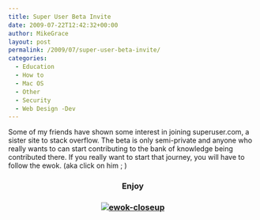 ```yaml
---
title: Super User Beta Invite
date: 2009-07-22T12:42:32+00:00
author: MikeGrace
layout: post
permalink: /2009/07/super-user-beta-invite/
categories:
  - Education
  - How to
  - Mac OS
  - Other
  - Security
  - Web Design -Dev
---
```

Some of my friends have shown some interest in joining superuser.com, a sister site to stack overflow. The beta is only semi-private and anyone who really wants to can start contributing to the bank of knowledge being contributed there. If you really want to start that journey, you will have to follow the ewok. (aka click on him ; )

<h3 style="text-align: center;">
  Enjoy
</h3>

<h3 style="text-align: center;">
  <a href="http://blog.stackoverflow.com/2009/07/super-user-semi-private-beta-begins/"><img class="size-full wp-image-473" title="Super User Invite" src="/assets/2009/07/ewok-closeup.jpg" alt="ewok-closeup" width="409" height="376" srcset="/assets/2009/07/ewok-closeup.jpg 409w, /assets/2009/07/ewok-closeup-300x275.jpg 300w" sizes="(max-width: 409px) 100vw, 409px" /></a>
</h3>